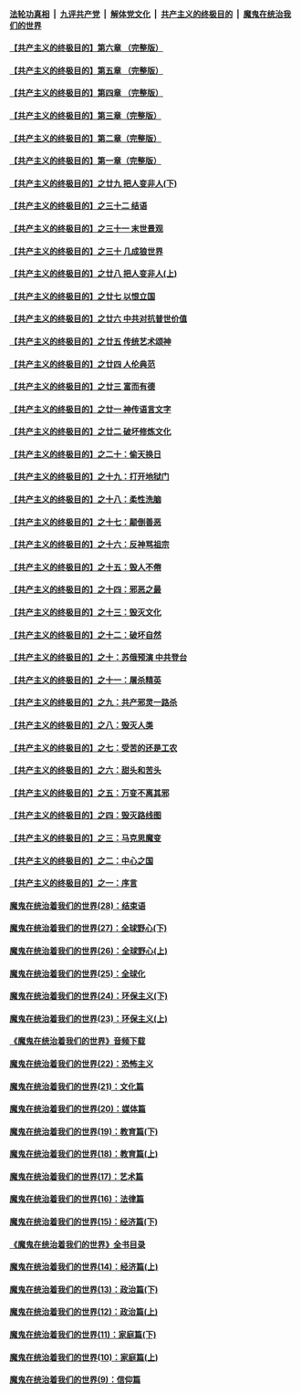 ####  [法轮功真相](../../../../basic/blob/master/README.md?t=04242201) &nbsp;|&nbsp; [九评共产党](../../../../9ping.md/blob/master/README.md?t=04242201) &nbsp;|&nbsp; [解体党文化](../../../../jtdwh.md/blob/master/README.md?t=04242201)  &nbsp;|&nbsp; [共产主义的终极目的](../../../../gczydzjmd.md/blob/master/README.md?t=04242201) &nbsp;|&nbsp; [魔鬼在统治我们的世界](../../../../mgztzwmdsj.md/blob/master/README.md?t=04242201) 

#### [【共产主义的终极目的】第六章 （完整版）](../pages/nsc422/n11428913.md?t=04242201) 

#### [【共产主义的终极目的】第五章 （完整版）](../pages/nsc422/n11428912.md?t=04242201) 

#### [【共产主义的终极目的】第四章 （完整版）](../pages/nsc422/n11428907.md?t=04242201) 

#### [【共产主义的终极目的】第三章（完整版）](../pages/nsc422/n11428848.md?t=04242201) 

#### [【共产主义的终极目的】第二章（完整版）](../pages/nsc422/n11428831.md?t=04242201) 

#### [【共产主义的终极目的】第一章（完整版）](../pages/nsc422/n11417651.md?t=04242201) 

#### [【共产主义的终极目的】之廿九 把人变非人(下)](../pages/nsc422/n11344140.md?t=04242201) 

#### [【共产主义的终极目的】之三十二 结语](../pages/nsc422/n11360535.md?t=04242201) 

#### [【共产主义的终极目的】之三十一 末世景观](../pages/nsc422/n11351129.md?t=04242201) 

#### [【共产主义的终极目的】之三十 几成狼世界](../pages/nsc422/n11348280.md?t=04242201) 

#### [【共产主义的终极目的】之廿八 把人变非人(上)](../pages/nsc422/n11340492.md?t=04242201) 

#### [【共产主义的终极目的】之廿七 以恨立国](../pages/nsc422/n11336944.md?t=04242201) 

#### [【共产主义的终极目的】之廿六 中共对抗普世价值](../pages/nsc422/n11324785.md?t=04242201) 

#### [【共产主义的终极目的】之廿五 传统艺术颂神](../pages/nsc422/n11296396.md?t=04242201) 

#### [【共产主义的终极目的】之廿四 人伦典范](../pages/nsc422/n11296397.md?t=04242201) 

#### [【共产主义的终极目的】之廿三 富而有德](../pages/nsc422/n11283598.md?t=04242201) 

#### [【共产主义的终极目的】之廿一 神传语言文字](../pages/nsc422/n11263265.md?t=04242201) 

#### [【共产主义的终极目的】之廿二 破坏修炼文化](../pages/nsc422/n11245728.md?t=04242201) 

#### [【共产主义的终极目的】之二十：偷天换日](../pages/nsc422/n11238846.md?t=04242201) 

#### [【共产主义的终极目的】之十九：打开地狱门](../pages/nsc422/n11206376.md?t=04242201) 

#### [【共产主义的终极目的】之十八：柔性洗脑](../pages/nsc422/n11199994.md?t=04242201) 

#### [【共产主义的终极目的】之十七：颠倒善恶](../pages/nsc422/n11179782.md?t=04242201) 

#### [【共产主义的终极目的】之十六：反神骂祖宗](../pages/nsc422/n11166798.md?t=04242201) 

#### [【共产主义的终极目的】之十五：毁人不倦](../pages/nsc422/n11166792.md?t=04242201) 

#### [【共产主义的终极目的】之十四：邪恶之最](../pages/nsc422/n11150249.md?t=04242201) 

#### [【共产主义的终极目的】之十三：毁灭文化](../pages/nsc422/n11135227.md?t=04242201) 

#### [【共产主义的终极目的】之十二：破坏自然](../pages/nsc422/n11135214.md?t=04242201) 

#### [【共产主义的终极目的】之十：苏俄预演 中共登台](../pages/nsc422/n11118424.md?t=04242201) 

#### [【共产主义的终极目的】之十一：屠杀精英](../pages/nsc422/n11118442.md?t=04242201) 

#### [【共产主义的终极目的】之九：共产邪灵一路杀](../pages/nsc422/n11114139.md?t=04242201) 

#### [【共产主义的终极目的】之八：毁灭人类](../pages/nsc422/n11108503.md?t=04242201) 

#### [【共产主义的终极目的】之七：受苦的还是工农](../pages/nsc422/n11101809.md?t=04242201) 

#### [【共产主义的终极目的】之六：甜头和苦头](../pages/nsc422/n11096971.md?t=04242201) 

#### [【共产主义的终极目的】之五：万变不离其邪](../pages/nsc422/n11091285.md?t=04242201) 

#### [【共产主义的终极目的】之四：毁灭路线图](../pages/nsc422/n11086284.md?t=04242201) 

#### [【共产主义的终极目的】之三：马克思魔变](../pages/nsc422/n11061941.md?t=04242201) 

#### [【共产主义的终极目的】之二：中心之国](../pages/nsc422/n11047728.md?t=04242201) 

#### [【共产主义的终极目的】之一：序言](../pages/nsc422/n11086077.md?t=04242201) 

#### [魔鬼在统治着我们的世界(28)：结束语](../pages/nsc422/n10936246.md?t=04242201) 

#### [魔鬼在统治着我们的世界(27)：全球野心(下)](../pages/nsc422/n10928319.md?t=04242201) 

#### [魔鬼在统治着我们的世界(26)：全球野心(上)](../pages/nsc422/n10900318.md?t=04242201) 

#### [魔鬼在统治着我们的世界(25)：全球化](../pages/nsc422/n10788205.md?t=04242201) 

#### [魔鬼在统治着我们的世界(24)：环保主义(下)](../pages/nsc422/n10695307.md?t=04242201) 

#### [魔鬼在统治着我们的世界(23)：环保主义(上)](../pages/nsc422/n10688613.md?t=04242201) 

#### [《魔鬼在统治着我们的世界》音频下载](../pages/nsc422/n10635553.md?t=04242201) 

#### [魔鬼在统治着我们的世界(22)：恐怖主义](../pages/nsc422/n10614727.md?t=04242201) 

#### [魔鬼在统治着我们的世界(21)：文化篇](../pages/nsc422/n10597706.md?t=04242201) 

#### [魔鬼在统治着我们的世界(20)：媒体篇](../pages/nsc422/n10586579.md?t=04242201) 

#### [魔鬼在统治着我们的世界(19)：教育篇(下)](../pages/nsc422/n10564808.md?t=04242201) 

#### [魔鬼在统治着我们的世界(18)：教育篇(上)](../pages/nsc422/n10526970.md?t=04242201) 

#### [魔鬼在统治着我们的世界(17)：艺术篇](../pages/nsc422/n10499093.md?t=04242201) 

#### [魔鬼在统治着我们的世界(16)：法律篇](../pages/nsc422/n10485969.md?t=04242201) 

#### [魔鬼在统治着我们的世界(15)：经济篇(下)](../pages/nsc422/n10469975.md?t=04242201) 

#### [《魔鬼在统治着我们的世界》全书目录](../pages/nsc422/n10464261.md?t=04242201) 

#### [魔鬼在统治着我们的世界(14)：经济篇(上)](../pages/nsc422/n10457370.md?t=04242201) 

#### [魔鬼在统治着我们的世界(13)：政治篇(下)](../pages/nsc422/n10448270.md?t=04242201) 

#### [魔鬼在统治着我们的世界(12)：政治篇(上)](../pages/nsc422/n10444576.md?t=04242201) 

#### [魔鬼在统治着我们的世界(11)：家庭篇(下)](../pages/nsc422/n10440961.md?t=04242201) 

#### [魔鬼在统治着我们的世界(10)：家庭篇(上)](../pages/nsc422/n10435448.md?t=04242201) 

#### [魔鬼在统治着我们的世界(9)：信仰篇](../pages/nsc422/n10432159.md?t=04242201) 

